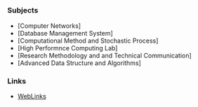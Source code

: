## 

### Subjects

* [Computer Networks]
* [Database Management System]
* [Computational Method and Stochastic Process]
* [High Performnce Computing Lab]
* [Research Methodology and and Technical Communication]
* [Advanced Data Structure and Algorithms]

### Links

* [WebLinks](weblinks.md)
